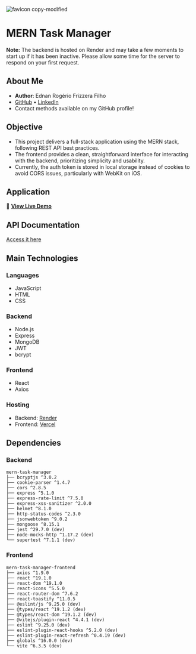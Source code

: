 ![favicon copy-modified](https://github.com/user-attachments/assets/f03745ee-d253-4733-97af-26494467f854)

# MERN Task Manager

**Note:** The backend is hosted on Render and may take a few moments to start up if it has been inactive. Please allow some time for the server to respond on your first request.

## About Me

- **Author**: Ednan Rogério Frizzera Filho  
- [GitHub](https://github.com/ednanf) • [LinkedIn](https://www.linkedin.com/in/ednanrff/)  
- Contact methods available on my GitHub profile!

## Objective

- This project delivers a full-stack application using the MERN stack, following REST API best practices.  
- The frontend provides a clean, straightforward interface for interacting with the backend, prioritizing simplicity and usability.
- Currently, the auth token is stored in local storage instead of cookies to avoid CORS issues, particularly with WebKit on iOS.

## Application

🚀 **[View Live Demo](https://taskmanager.frizzera.dev/)**

## API Documentation

[Access it here](https://mern-task-manager.apidocumentation.com/reference)

## Main Technologies

### Languages

- JavaScript  
- HTML  
- CSS  

### Backend

- Node.js  
- Express  
- MongoDB  
- JWT  
- bcrypt  

### Frontend

- React
- Axios

### Hosting

- Backend: [Render](https://render.com/)
- Frontend: [Vercel](https://vercel.com)

## Dependencies

### Backend

```text
mern-task-manager
├── bcryptjs ^3.0.2
├── cookie-parser ^1.4.7
├── cors ^2.8.5
├── express ^5.1.0
├── express-rate-limit ^7.5.0
├── express-xss-sanitizer ^2.0.0
├── helmet ^8.1.0
├── http-status-codes ^2.3.0
├── jsonwebtoken ^9.0.2
├── mongoose ^8.15.1
├── jest ^29.7.0 (dev)
├── node-mocks-http ^1.17.2 (dev)
└── supertest ^7.1.1 (dev)
```

### Frontend

```text
mern-task-manager-frontend
├── axios ^1.9.0
├── react ^19.1.0
├── react-dom ^19.1.0
├── react-icons ^5.5.0
├── react-router-dom ^7.6.2
├── react-toastify ^11.0.5
├── @eslint/js ^9.25.0 (dev)
├── @types/react ^19.1.2 (dev)
├── @types/react-dom ^19.1.2 (dev)
├── @vitejs/plugin-react ^4.4.1 (dev)
├── eslint ^9.25.0 (dev)
├── eslint-plugin-react-hooks ^5.2.0 (dev)
├── eslint-plugin-react-refresh ^0.4.19 (dev)
├── globals ^16.0.0 (dev)
└── vite ^6.3.5 (dev)